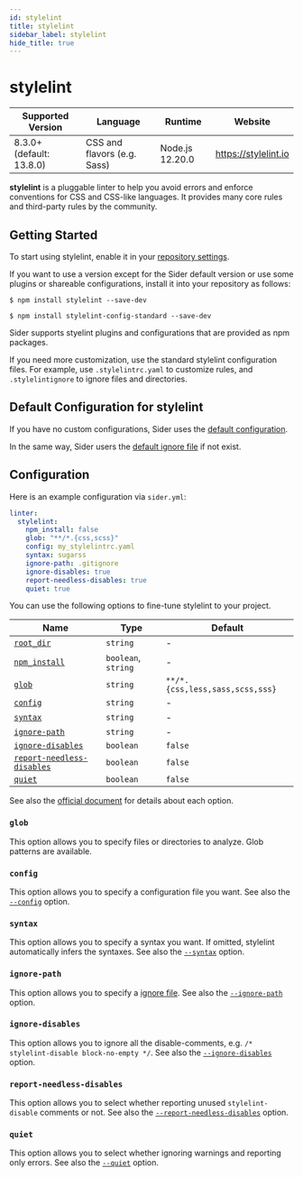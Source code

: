 ```yaml
---
id: stylelint
title: stylelint
sidebar_label: stylelint
hide_title: true
---
```


# stylelint

| Supported Version        | Language                    | Runtime         | Website              |
| ------------------------ | --------------------------- | --------------- | -------------------- |
| 8.3.0+ (default: 13.8.0) | CSS and flavors (e.g. Sass) | Node.js 12.20.0 | https://stylelint.io |

**stylelint** is a pluggable linter to help you avoid errors and enforce conventions for CSS and CSS-like languages.
It provides many core rules and third-party rules by the community.

## Getting Started

To start using stylelint, enable it in your [repository settings](../../getting-started/repository-settings.md).

If you want to use a version except for the Sider default version or use some plugins or shareable configurations, install it into your repository as follows:

```shell
$ npm install stylelint --save-dev

$ npm install stylelint-config-standard --save-dev
```

Sider supports styelint plugins and configurations that are provided as npm packages.

If you need more customization, use the standard stylelint configuration files. For example, use `.stylelintrc.yaml` to customize rules, and `.stylelintignore` to ignore files and directories.

## Default Configuration for stylelint

If you have no custom configurations, Sider uses the [default configuration](https://github.com/sider/runners/blob/master/images/stylelint/sider_recommended_config.yaml).

In the same way, Sider users the [default ignore file](https://github.com/sider/runners/blob/master/images/stylelint/sider_recommended_stylelintignore) if not exist.

## Configuration

Here is an example configuration via `sider.yml`:

```yaml
linter:
  stylelint:
    npm_install: false
    glob: "**/*.{css,scss}"
    config: my_stylelintrc.yaml
    syntax: sugarss
    ignore-path: .gitignore
    ignore-disables: true
    report-needless-disables: true
    quiet: true
```

You can use the following options to fine-tune stylelint to your project.

| Name                                                                                        | Type                | Default                         |
| ------------------------------------------------------------------------------------------- | ------------------- | ------------------------------- |
| [`root_dir`](../../getting-started/custom-configuration.md#linteranalyzer_idroot_dir)       | `string`            | -                               |
| [`npm_install`](../../getting-started/custom-configuration.md#linteranalyzer_idnpm_install) | `boolean`, `string` | -                               |
| [`glob`](#glob)                                                                             | `string`            | `**/*.{css,less,sass,scss,sss}` |
| [`config`](#config)                                                                         | `string`            | -                               |
| [`syntax`](#syntax)                                                                         | `string`            | -                               |
| [`ignore-path`](#ignore-path)                                                               | `string`            | -                               |
| [`ignore-disables`](#ignore-disables)                                                       | `boolean`           | `false`                         |
| [`report-needless-disables`](#report-needless-disables)                                     | `boolean`           | `false`                         |
| [`quiet`](#quiet)                                                                           | `boolean`           | `false`                         |

See also the [official document](https://stylelint.io/user-guide/usage/options) for details about each option.

### `glob`

This option allows you to specify files or directories to analyze. Glob patterns are available.

### `config`

This option allows you to specify a configuration file you want.
See also the [`--config`](https://stylelint.io/user-guide/usage/options#configfile) option.

### `syntax`

This option allows you to specify a syntax you want. If omitted, stylelint automatically infers the syntaxes.
See also the [`--syntax`](https://stylelint.io/user-guide/usage/options#syntax) option.

### `ignore-path`

This option allows you to specify a [ignore file](https://stylelint.io/user-guide/ignore-code).
See also the [`--ignore-path`](https://stylelint.io/user-guide/usage/options#ignorepath) option.

### `ignore-disables`

This option allows you to ignore all the disable-comments, e.g. `/* stylelint-disable block-no-empty */`.
See also the [`--ignore-disables`](https://stylelint.io/user-guide/usage/options#ignoredisables) option.

### `report-needless-disables`

This option allows you to select whether reporting unused `stylelint-disable` comments or not.
See also the [`--report-needless-disables`](https://stylelint.io/user-guide/usage/options#reportneedlessdisables) option.

### `quiet`

This option allows you to select whether ignoring warnings and reporting only errors.
See also the [`--quiet`](https://stylelint.io/user-guide/usage/cli#--quiet--q) option.
